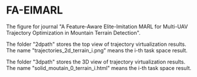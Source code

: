 # FA-EIMARL
The figure for journal "A Feature-Aware Elite-Imitation MARL for Multi-UAV Trajectory Optimization in Mountain Terrain Detection".

The folder "2dpath" stores the top view of trajectory virtualization results. 
The name "trajectories_2d_terrain_i.png" means the i-th task space result.

The folder "3dpath" stores the 3D view of trajectory virtualization results. 
The name "solid_moutain_0_terrain_i.html" means the i-th task space result.
